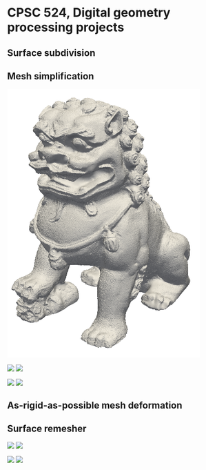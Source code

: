 # CPSC 524, Digital geometry processing projects

## Surface subdivision

## Mesh simplification

![](./demo/simplification-dragon.png)

![](simplification-edge-collapse-dragon-8855.png)
![](simplification-edge-collapse-dragon-1715.png)

![](simplification-vertex-decimation-dragon-8855.png)
![](simplification-vertex-decimation-dragon-3829.png)


## As-rigid-as-possible mesh deformation

## Surface remesher

![](remesher-maxplank-before.png)
![](remesher-maxplank-after.png)

![](remesher-hand-before.png)
![](remesher-hand-after.png)
